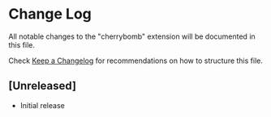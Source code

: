 # Change Log

All notable changes to the "cherrybomb" extension will be documented in this file.

Check [Keep a Changelog](http://keepachangelog.com/) for recommendations on how to structure this file.

## [Unreleased]

- Initial release